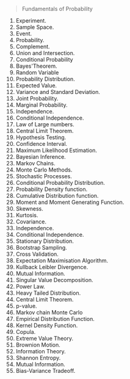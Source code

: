 > Fundamentals of Probability

1. Experiment.
2. Sample Space.
3. Event.   
4. Probability.
5. Complement.
6. Union and Intersection.
7. Conditional Probability
8. Bayes'Theorem.
9. Random Variable
10. Probability Distribution.
11. Expected Value.
12. Variance and Standard Deviation.
13. Joint Probability.
14. Marginal Probability.
15. Independence.
16. Conditional Independence.
17. Law of Large numbers.
18. Central Limit Theorem.
19. Hypothesis Testing.
20. Confidence Interval.
21. Maximum Likelihood Estimation.
22. Bayesian Inference.
23. Markov Chains.
24. Monte Carlo Methods.
25. Stochastic Processes.
26. Conditional Probability Distribution.
27. Probability Density function.
28. Cumulative Distribution function.
29. Moment and Moment Generating Function.
30. Skewness.
31. Kurtosis.
32. Covariance.
33. Independence.
34. Conditional Independence.
35. Stationary Distribution.
36. Bootstrap Sampling.
37. Cross Validation.
38. Expectation Maximisation Algorithm.
39. Kullback Leibler Divergence.
40. Mutual Information.
41. Singular Value Decomposition.
42. Power Law.
43. Heavy Tailed Distribution.
44. Central Limit Theorem.
45. p-value.
46. Markov chain Monte Carlo
47. Empirical Distribution Function.
48. Kernel Density Function.
49. Copula.
50. Extreme Value Theory.
51. Brownion Motion.
52. Information Theory.
53. Shannon Entropy.
54. Mutual Information.
55. Bias-Variance Tradeoff.

